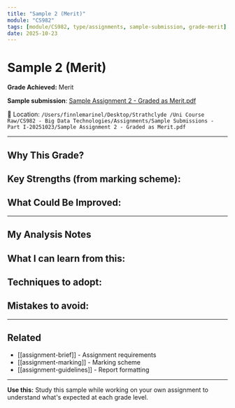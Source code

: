 ```yaml
---
title: "Sample 2 (Merit)"
module: "CS982"
tags: [module/CS982, type/assignments, sample-submission, grade-merit]
date: 2025-10-23
---
```


# Sample 2 (Merit)

**Grade Achieved:** Merit

**Sample submission**: [Sample Assignment 2 - Graded as Merit.pdf](file:///Users/finnlemarinel/Desktop/Strathclyde%20/Uni%20Course%20Raw/CS982%20-%20Big%20Data%20Technologies/Assignments/Sample%20Submissions%20-%20Part%20I-20251023/Sample%20Assignment%202%20-%20Graded%20as%20Merit.pdf)

📂 Location: `/Users/finnlemarinel/Desktop/Strathclyde /Uni Course Raw/CS982 - Big Data Technologies/Assignments/Sample Submissions - Part I-20251023/Sample Assignment 2 - Graded as Merit.pdf`

---

## Why This Grade?

**Key Strengths** (from marking scheme):
-

**What Could Be Improved:**
-

---

## My Analysis Notes

**What I can learn from this:**
-

**Techniques to adopt:**
-

**Mistakes to avoid:**
-

---

## Related

- [[assignment-brief]] - Assignment requirements
- [[assignment-marking]] - Marking scheme
- [[assignment-guidelines]] - Report formatting

---

**Use this:** Study this sample while working on your own assignment to understand what's expected at each grade level.
